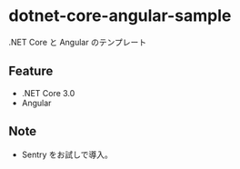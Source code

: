 # dotnet-core-angular-sample
.NET Core と Angular のテンプレート

## Feature
- .NET Core 3.0
- Angular

## Note
- Sentry をお試しで導入。